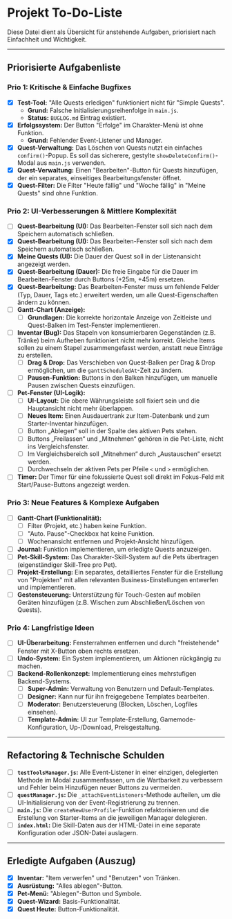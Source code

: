 # Projekt To-Do-Liste

Diese Datei dient als Übersicht für anstehende Aufgaben, priorisiert nach Einfachheit und Wichtigkeit.

---

## Priorisierte Aufgabenliste
### Prio 1: Kritische & Einfache Bugfixes
- [x] **Test-Tool:** "Alle Quests erledigen" funktioniert nicht für "Simple Quests".
    - **Grund:** Falsche Initialisierungsreihenfolge in `main.js`.
    - **Status:** `BUGLOG.md` Eintrag existiert.
- [x] **Erfolgssystem:** Der Button "Erfolge" im Charakter-Menü ist ohne Funktion.
    - **Grund:** Fehlender Event-Listener und Manager.
- [x] **Quest-Verwaltung:** Das Löschen von Quests nutzt ein einfaches `confirm()`-Popup. Es soll das sicherere, gestylte `showDeleteConfirm()`-Modal aus `main.js` verwenden.
- [x] **Quest-Verwaltung:** Einen "Bearbeiten"-Button für Quests hinzufügen, der ein separates, einseitiges Bearbeitungsfenster öffnet.
- [x] **Quest-Filter:** Die Filter "Heute fällig" und "Woche fällig" in "Meine Quests" sind ohne Funktion.

### Prio 2: UI-Verbesserungen & Mittlere Komplexität
- [ ] **Quest-Bearbeitung (UI):** Das Bearbeiten-Fenster soll sich nach dem Speichern automatisch schließen.
- [x] **Quest-Bearbeitung (UI):** Das Bearbeiten-Fenster soll sich nach dem Speichern automatisch schließen.
- [x] **Meine Quests (UI):** Die Dauer der Quest soll in der Listenansicht angezeigt werden.
- [x] **Quest-Bearbeitung (Dauer):** Die freie Eingabe für die Dauer im Bearbeiten-Fenster durch Buttons (+25m, +45m) ersetzen.
- [x] **Quest-Bearbeitung:** Das Bearbeiten-Fenster muss um fehlende Felder (Typ, Dauer, Tags etc.) erweitert werden, um alle Quest-Eigenschaften ändern zu können.
- [ ] **Gantt-Chart (Anzeige):**
    - [ ] **Grundlagen:** Die korrekte horizontale Anzeige von Zeitleiste und Quest-Balken im Test-Fenster implementieren.
- [ ] **Inventar (Bug):** Das Stapeln von konsumierbaren Gegenständen (z.B. Tränke) beim Aufheben funktioniert nicht mehr korrekt. Gleiche Items sollen zu einem Stapel zusammengefasst werden, anstatt neue Einträge zu erstellen.
    - [ ] **Drag & Drop:** Das Verschieben von Quest-Balken per Drag & Drop ermöglichen, um die `ganttScheduledAt`-Zeit zu ändern.
    - [ ] **Pausen-Funktion:** Buttons in den Balken hinzufügen, um manuelle Pausen zwischen Quests einzufügen.
- [ ] **Pet-Fenster (UI-Logik):**
    - [ ] **UI-Layout:** Die obere Währungsleiste soll fixiert sein und die Hauptansicht nicht mehr überlappen.
    - [ ] **Neues Item:** Einen Ausdauertrank zur Item-Datenbank und zum Starter-Inventar hinzufügen.
    - [ ] Button „Ablegen“ soll in der Spalte des aktiven Pets stehen.
    - [ ] Buttons „Freilassen“ und „Mitnehmen“ gehören in die Pet-Liste, nicht ins Vergleichsfenster.
    - [ ] Im Vergleichsbereich soll „Mitnehmen“ durch „Austauschen“ ersetzt werden.
    - [ ] Durchwechseln der aktiven Pets per Pfeile `<` und `>` ermöglichen.
- [ ] **Timer:** Der Timer für eine fokussierte Quest soll direkt im Fokus-Feld mit Start/Pause-Buttons angezeigt werden.

### Prio 3: Neue Features & Komplexe Aufgaben
- [ ] **Gantt-Chart (Funktionalität):**
    - [ ] Filter (Projekt, etc.) haben keine Funktion.
    - [ ] "Auto. Pause"-Checkbox hat keine Funktion.
    - [ ] Wochenansicht entfernen und Projekt-Ansicht hinzufügen.
- [ ] **Journal:** Funktion implementieren, um erledigte Quests anzuzeigen.
- [ ] **Pet-Skill-System:** Das Charakter-Skill-System auf die Pets übertragen (eigenständiger Skill-Tree pro Pet).
- [ ] **Projekt-Erstellung:** Ein separates, detailliertes Fenster für die Erstellung von "Projekten" mit allen relevanten Business-Einstellungen entwerfen und implementieren.
- [ ] **Gestensteuerung:** Unterstützung für Touch-Gesten auf mobilen Geräten hinzufügen (z.B. Wischen zum Abschließen/Löschen von Quests).

### Prio 4: Langfristige Ideen
- [ ] **UI-Überarbeitung:** Fensterrahmen entfernen und durch "freistehende" Fenster mit X-Button oben rechts ersetzen.
- [ ] **Undo-System:** Ein System implementieren, um Aktionen rückgängig zu machen.
- [ ] **Backend-Rollenkonzept:** Implementierung eines mehrstufigen Backend-Systems.
    - [ ] **Super-Admin:** Verwaltung von Benutzern und Default-Templates.
    - [ ] **Designer:** Kann nur für ihn freigegebene Templates bearbeiten.
    - [ ] **Moderator:** Benutzersteuerung (Blocken, Löschen, Logfiles einsehen).
    - [ ] **Template-Admin:** UI zur Template-Erstellung, Gamemode-Konfiguration, Up-/Download, Preisgestaltung.

---

## Refactoring & Technische Schulden

- [ ] **`testToolsManager.js`:** Alle Event-Listener in einer einzigen, delegierten Methode im Modal zusammenfassen, um die Wartbarkeit zu verbessern und Fehler beim Hinzufügen neuer Buttons zu vermeiden.
- [ ] **`questManager.js`:** Die `_attachEventListeners`-Methode aufteilen, um die UI-Initialisierung von der Event-Registrierung zu trennen.
- [ ] **`main.js`:** Die `createNewUserProfile`-Funktion refaktorisieren und die Erstellung von Starter-Items an die jeweiligen Manager delegieren.
- [ ] **`index.html`:** Die Skill-Daten aus der HTML-Datei in eine separate Konfiguration oder JSON-Datei auslagern.

---

## Erledigte Aufgaben (Auszug)
- [x] **Inventar:** "Item verwerfen" und "Benutzen" von Tränken.
- [x] **Ausrüstung:** "Alles ablegen"-Button.
- [x] **Pet-Menü:** "Ablegen"-Button und Symbole.
- [x] **Quest-Wizard:** Basis-Funktionalität.
- [x] **Quest Heute:** Button-Funktionalität.